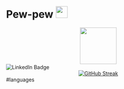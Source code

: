 <h1 align="left">Pew-pew 
    <img src="https://media1.tenor.com/m/4k4PssZTZTAAAAAd/finding-nemo-darla.gif" height="32"/></h1>
<div id="header" align="center">
    <img src="https://media2.giphy.com/media/v1.Y2lkPTc5MGI3NjExaDk3aXlkeXVrNmkwYnYydTVndnFuNTBuZTAxNXZyNnNpbjhybmNjYSZlcD12MV9pbnRlcm5hbF9naWZfYnlfaWQmY3Q9Zw/dIPPDbAZL47yzt3GEi/giphy.gif" width="100"/>
</div>
<div id="badges
    <a href="https://www.linkedin.com/">
        <img src="https://img.shields.io/badge/LinkedIn-blue?style=for-the-badge&logo=linkedin&logoColor=white" alt="LinkedIn Badge"/>
    </a>
</div>
<div align="center">
<a href="https://git.io/streak-stats"><img src="https://github-readme-streak-stats.herokuapp.com?user=%20%20%20%20Bonujumanova&theme=rose&border_radius=4&date_format=M%20j%5B%2C%20Y%5D&background=FFD1F1&border=BE53EB&stroke=789EEB&ring=58B5EB&fire=EB5D29&currStreakNum=475AEB&sideNums=475AEB&currStreakLabel=475AEB&sideLabels=58B5EB&dates=684251" alt="GitHub Streak" /></a>
</div>
#languages

